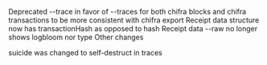 Deprecated --trace in favor of --traces for both chifra blocks and chifra transactions to be more consistent with chifra export
Receipt data structure now has transactionHash as opposed to hash
Receipt data --raw no longer shows logbloom nor type
Other changes


suicide was changed to self-destruct in traces
